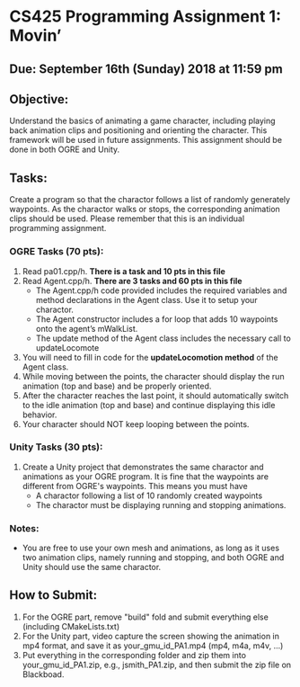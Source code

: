 # CS425 Programming Assignment 1: Movin’

## Due: September 16th (Sunday) 2018 at 11:59 pm

## Objective:

Understand the basics of animating a game character, including playing back animation clips and positioning and orienting the character. This framework will be used in future assignments. This assignment should be done in both OGRE and Unity. 

## Tasks:

Create a program so that the charactor follows a list of randomly generately waypoints. As the charactor walks or stops, the corresponding animation clips should be used. Please remember that this is an individual programming assignment. 

### OGRE Tasks (70 pts):
1. Read pa01.cpp/h. **There is a task and 10 pts in this file**
2. Read Agent.cpp/h. **There are 3 tasks and 60 pts in this file**
   - The Agent.cpp/h code provided includes the required variables and method declarations in the Agent class. Use it to setup your charactor. 
   - The Agent constructor includes a for loop that adds 10 waypoints onto the agent’s mWalkList.
   - The update method of the Agent class includes the necessary call to updateLocomote
3. You will need to fill in code for the **updateLocomotion method** of the Agent class.
4. While moving between the points, the character should display the run animation (top and base) and be properly oriented.
5. After the character reaches the last point, it should automatically switch to the idle animation (top and base) and continue displaying this idle behavior.
6. Your character should NOT keep looping between the points.

### Unity Tasks (30 pts):
1. Create a Unity project that demonstrates the same charactor and animations as your OGRE program. It is fine that the waypoints are different from OGRE's waypoints. This means you must have
    - A charactor following a list of 10 randomly created waypoints
    - The charactor must be displaying running and stopping animations.

### Notes:
- You are free to use your own mesh and animations, as long as it uses two animation clips, namely running and stopping, and both OGRE and Unity should use the same charactor.

## How to Submit:
1. For the OGRE part, remove "build" fold and submit everything else (including CMakeLists.txt) 
2. For the Unity part, video capture the screen showing the animation in mp4 format, and save it as your_gmu_id_PA1.mp4 (mp4, m4a, m4v, ...) 
3. Put everything in the corresponding folder and zip them into your_gmu_id_PA1.zip, e.g., jsmith_PA1.zip, and then submit the zip file on Blackboad.
